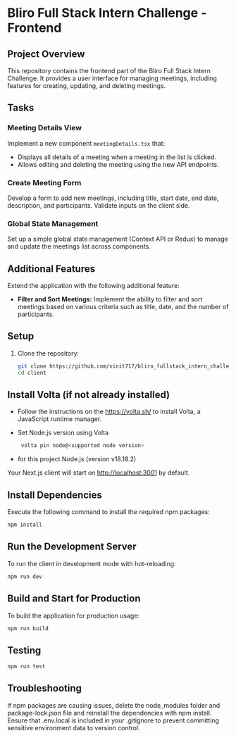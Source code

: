 # Bliro Full Stack Intern Challenge - Frontend

## Project Overview

This repository contains the frontend part of the Bliro Full Stack Intern Challenge. It provides a user interface for managing meetings, including features for creating, updating, and deleting meetings.

## Tasks

### Meeting Details View

Implement a new component `meetingDetails.tsx` that:

- Displays all details of a meeting when a meeting in the list is clicked.
- Allows editing and deleting the meeting using the new API endpoints.

### Create Meeting Form

Develop a form to add new meetings, including title, start date, end date, description, and participants. Validate inputs on the client side.

### Global State Management

Set up a simple global state management (Context API or Redux) to manage and update the meetings list across components.

## Additional Features

Extend the application with the following additional feature:

- **Filter and Sort Meetings:**
  Implement the ability to filter and sort meetings based on various criteria such as title, date, and the number of participants.

## Setup

1. Clone the repository:

   ```bash
   git clone https://github.com/vinit717/bliro_fullstack_intern_challenge
   cd client

## Install Volta (if not already installed)

- Follow the instructions on the <https://volta.sh/> to install Volta, a JavaScript runtime manager.

- Set Node.js version using Volta

   ```bash
    volta pin node@<supported node version>

- for this project Node.js (version v18.18.2)

Your Next.js client will start on <http://localhost:3001> by default.

## Install Dependencies

Execute the following command to install the required npm packages:

```bash
npm install
```

## Run the Development Server

To run the client in development mode with hot-reloading:

```bash
npm run dev
```

## Build and Start for Production

To build the application for production usage:

```bash
npm run build
```

## Testing

```bash
npm run test
```

## Troubleshooting

If npm packages are causing issues, delete the node_modules folder and package-lock.json file and reinstall the dependencies with npm install.
Ensure that .env.local is included in your .gitignore to prevent committing sensitive environment data to version control.
